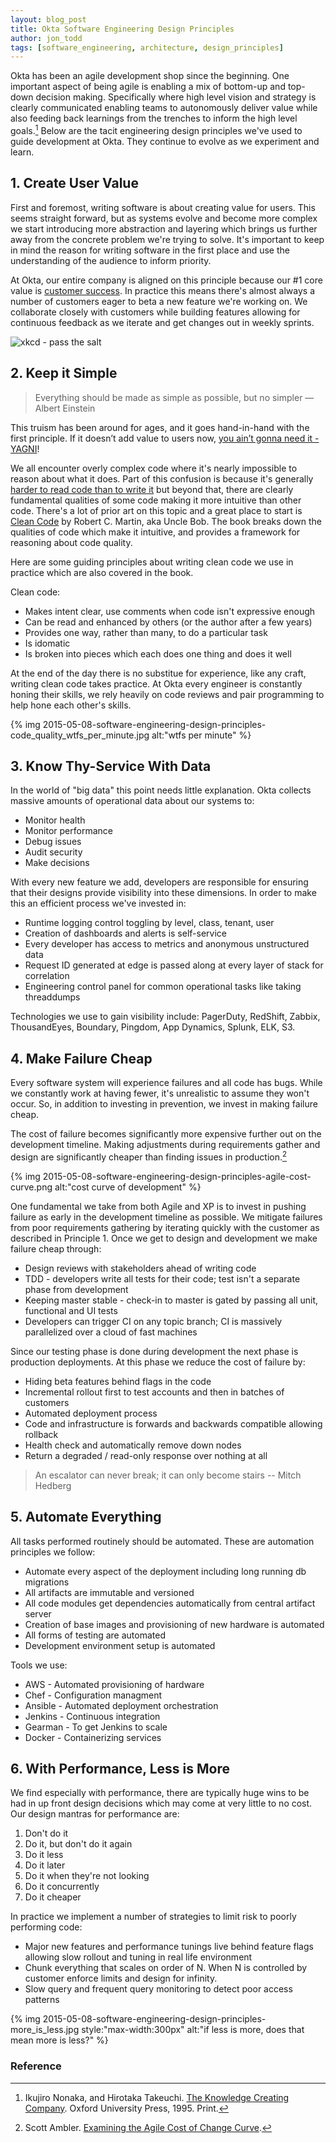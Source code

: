 ```yaml
---
layout: blog_post
title: Okta Software Engineering Design Principles
author: jon_todd
tags: [software_engineering, architecture, design_principles]
---
```


Okta has been an agile development shop since the beginning. One important
aspect of being agile is enabling a mix of bottom-up and top-down decision
making. Specifically where high level vision and strategy is clearly
communicated enabling teams to autonomously deliver value while also feeding back
learnings from the trenches to inform the high level
goals.[^the-knowledge-creating-company] Below are the tacit engineering design
principles we've used to guide development at Okta. They continue to evolve
as we experiment and learn.

## 1. Create User Value 

First and foremost, writing software is about creating value for users. This
seems straight forward, but as systems evolve and become more complex we
start introducing more abstraction and layering which brings us further away
from the concrete problem we're trying to solve. It's important to keep in mind
the reason for writing software in the first place and use the understanding
of the audience to inform priority.

At Okta, our entire company is aligned on this principle because our #1 core
value is [customer
success](https://www.okta.com/customers/focus-on-customer-success.html).  In
practice this means there's almost always a number of customers eager to beta a
new feature we're working on. We collaborate closely with customers while
building features allowing for continuous feedback as we iterate and get
changes out in weekly sprints.

![xkcd - pass the salt](http://imgs.xkcd.com/comics/the_general_problem.png)

## 2. Keep it Simple

>   Everything should be made as simple as possible, but no simpler — Albert
>   Einstein 

This truism has been around for ages, and it goes hand-in-hand with the
first principle.  If it doesn’t add value to users now, [you ain’t gonna
need it - YAGNI](http://en.wikipedia.org/wiki/You_aren%27t_gonna_need_it)!

We all encounter overly complex code where it's nearly impossible to reason
about what it does. Part of this confusion is because it's
generally [harder to read code than to write
it](http://www.joelonsoftware.com/articles/fog0000000069.html) but beyond 
that, there are clearly fundamental qualities of some code making it
more intuitive than other code. There's a lot of prior art on this topic and a
great place to start is [Clean
Code](http://books.google.com/books?id=dwSfGQAACAAJ) by Robert C. Martin, aka
Uncle Bob. The book breaks down the qualities of code which make it
intuitive, and provides a framework for reasoning about code quality. 

Here are some guiding principles about writing clean code we use in practice
which are also covered in the book.

Clean code:

* Makes intent clear, use comments when code isn't expressive enough
* Can be read and enhanced by others (or the author after a few
  years)
* Provides one way, rather than many, to do a particular task
* Is idomatic
* Is broken into pieces which each does one thing and does it well

At the end of the day there is no substitue for experience, like any craft,
writing clean code takes practice. At Okta every engineer is constantly honing
their skills, we rely heavily on code reviews and pair programming to help hone
each other's skills. 

{% img 2015-05-08-software-engineering-design-principles-code_quality_wtfs_per_minute.jpg alt:"wtfs per minute" %}


## 3. Know Thy-Service With Data 

In the world of "big data" this point needs little explanation. Okta collects
massive amounts of operational data about our systems to:

* Monitor health
* Monitor performance
* Debug issues
* Audit security
* Make decisions

With every new feature we add, developers are responsible for ensuring that
their designs provide visibility into these dimensions. In order to make this an
efficient process we've invested in: 

* Runtime logging control toggling by level, class, tenant, user 
* Creation of dashboards and alerts is self-service 
* Every developer has access to metrics and anonymous unstructured data
* Request ID generated at edge is passed along at every layer of stack for
  correlation
* Engineering control panel for common operational tasks like taking threaddumps

Technologies we use to gain visibility include: PagerDuty, RedShift,
Zabbix, ThousandEyes, Boundary, Pingdom, App Dynamics, Splunk, ELK, S3.

## 4. Make Failure Cheap 

Every software system will experience failures and all code has bugs. While we
constantly work at having fewer, it's unrealistic to assume they won't occur. So,
in addition to investing in prevention, we invest in making failure cheap.

The cost of failure becomes significantly more expensive 
further out on the development timeline. Making adjustments 
during requirements gather and design are significantly cheaper than 
finding issues in production.[^agile-cost-curve] 

{% img 2015-05-08-software-engineering-design-principles-agile-cost-curve.png alt:"cost curve of development" %}

One fundamental we take from both Agile and XP is to invest in pushing failure
as early in the development timeline as possible. We mitigate failures from
poor requirements gathering by iterating quickly with the customer as described in
Principle 1. Once we get to design and development we make failure cheap through: 

* Design reviews with stakeholders ahead of writing code 
* TDD - developers write all tests for their code; test isn't a separate phase
  from development 
* Keeping master stable - check-in to master is gated by passing all unit,
  functional and UI tests 
* Developers can trigger CI on any topic branch; CI is massively parallelized
  over a cloud of fast machines

Since our testing phase is done during development the next phase is production
deployments. At this phase we reduce the cost of failure by:

* Hiding beta features behind flags in the code
* Incremental rollout first to test accounts and then in batches of customers
* Automated deployment process
* Code and infrastructure is forwards and backwards compatible allowing
  rollback
* Health check and automatically remove down nodes
* Return a degraded / read-only response over nothing at all

> An escalator can never break; it can only become stairs -- Mitch Hedberg

## 5. Automate Everything

All tasks performed routinely should
be automated. These are automation principles we follow:

* Automate every aspect of the deployment including long running db migrations
* All artifacts are immutable and versioned
* All code modules get dependencies automatically from central artifact server
* Creation of base images and provisioning of new hardware is automated
* All forms of testing are automated 
* Development environment setup is automated

Tools we use:

* AWS - Automated provisioning of hardware 
* Chef - Configuration managment
* Ansible - Automated deployment orchestration
* Jenkins - Continuous integration
* Gearman - To get Jenkins to scale
* Docker - Containerizing services

## 6. With Performance, Less is More

We find especially with performance, there are typically huge wins to be had in
up front design decisions which may come at very little to no cost. Our design
mantras for performance are:

1. Don't do it
2. Do it, but don't do it again
3. Do it less
4. Do it later
5. Do it when they're not looking
6. Do it concurrently
7. Do it cheaper

In practice we implement a number of strategies to limit risk to poorly
performing code:

* Major new features and performance tunings live behind feature flags allowing
  slow rollout and tuning in real life environment
* Chunk everything that scales on order of N. When N is controlled by customer
  enforce limits and design for infinity.
* Slow query and frequent query monitoring to detect poor access patterns

{% img 2015-05-08-software-engineering-design-principles-more_is_less.jpg style:"max-width:300px" alt:"if less is more, does that mean more is less?" %}

### Reference

[^the-knowledge-creating-company]: Ikujiro Nonaka, and Hirotaka Takeuchi. [The Knowledge Creating Company](https://books.google.com/books/about/The_Knowledge_creating_Company.html?id=B-qxrPaU1-MC). Oxford University Press, 1995. Print. 
[^agile-cost-curve]: Scott Ambler. [Examining the Agile Cost of Change Curve](http://www.agilemodeling.com/essays/costOfChange.htm).

